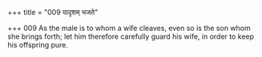 +++
title = "009 यादृशम् भजते"

+++
009	As the male is to whom a wife cleaves, even so is the son whom she brings forth; let him therefore carefully guard his wife, in order to keep his offspring pure.